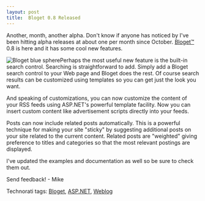 ```yaml
---
layout: post
title:  Bloget 0.8 Released
---
```

Another, month, another alpha. Don't know if anyone has noticed by I've been hitting alpha releases at about one per month since October. [Bloget™](/bloget) 0.8 is here and it has some cool new features. 

![Bloget blue sphere](http://www.myotherdrive.com/public/blueonion/Blog/thumb_aqua-sphere.jpg)Perhaps the most useful new feature is the built-in search control. Searching is straightforward to add. Simply add a Bloget search control to your Web page and Bloget does the rest. Of course search results can be customized using templates so you can get just the look you want.

And speaking of customizations, you can now customize the content of your RSS feeds using ASP.NET's powerful template facility. Now you can insert custom content like advertisement scripts directly into your feeds.

Posts can now include related posts automatically. This is a powerful technique for making your site "sticky" by suggesting additional posts on your site related to the current content. Related posts are "weighted" giving preference to titles and categories so that the most relevant postings are displayed.

I've updated the examples and documentation as well so be sure to check them out.

Send feedback! - Mike

Technorati tags: [Bloget](http://technorati.com/tags/Bloget), [ASP.NET](http://technorati.com/tags/ASP.NET), [Weblog](http://technorati.com/tags/Weblog)
